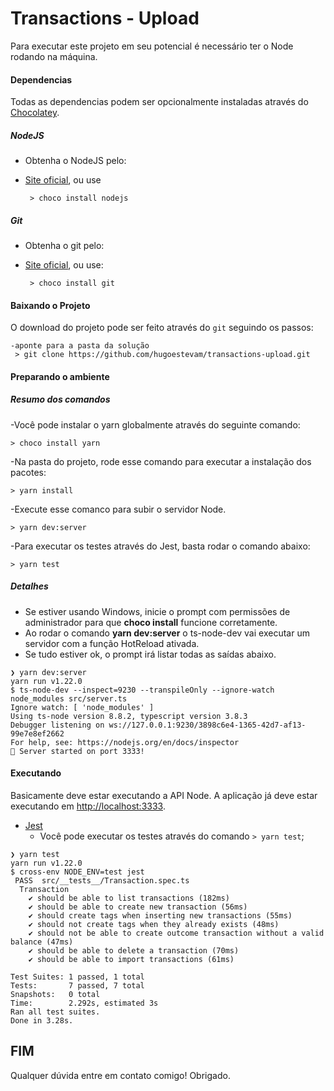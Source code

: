 # Transactions - Upload

Para executar este projeto em seu potencial é necessário ter o Node rodando na máquina.

#### Dependencias
Todas as dependencias podem ser opcionalmente instaladas através do [Chocolatey](https://chocolatey.org/).

##### NodeJS
* Obtenha o NodeJS pelo:
 * [Site oficial](https://nodejs.org/), ou use
 
        > choco install nodejs
 
##### Git
* Obtenha o git pelo:
 * [Site oficial](https://git-for-windows.github.io/), ou use:

        > choco install git
 
#### Baixando o Projeto

O download do projeto pode ser feito através do `git` seguindo os passos:

    -aponte para a pasta da solução
     > git clone https://github.com/hugoestevam/transactions-upload.git

#### Preparando o ambiente

##### Resumo dos comandos
    
-Você pode instalar o yarn globalmente através do seguinte comando:    

    > choco install yarn
        
-Na pasta do projeto, rode esse comando para executar a instalação dos pacotes:

    > yarn install         
        
-Execute esse comanco para subir o servidor Node.

    > yarn dev:server

-Para executar os testes através do Jest, basta rodar o comando abaixo:

    > yarn test


##### Detalhes

* Se estiver usando Windows, inicie o prompt com permissões de administrador para que **choco install** funcione corretamente.
* Ao rodar o comando **yarn dev:server** o ts-node-dev vai executar um servidor com a função HotReload ativada.
* Se tudo estiver ok, o prompt irá listar todas as saídas abaixo.

```shell
❯ yarn dev:server
yarn run v1.22.0
$ ts-node-dev --inspect=9230 --transpileOnly --ignore-watch node_modules src/server.ts
Ignore watch: [ 'node_modules' ]
Using ts-node version 8.8.2, typescript version 3.8.3
Debugger listening on ws://127.0.0.1:9230/3898c6e4-1365-42d7-af13-99e7e8ef2662
For help, see: https://nodejs.org/en/docs/inspector
🚀 Server started on port 3333!
```
#### Executando
Basicamente deve estar executando a API Node. A aplicação já deve estar executando em  [http://localhost:3333](http://localhost:3333). 

* [Jest](https://jestjs.io/)
    * Você pode executar os testes através do comando `> yarn test`;

```shell
❯ yarn test 
yarn run v1.22.0
$ cross-env NODE_ENV=test jest
 PASS  src/__tests__/Transaction.spec.ts
  Transaction
    ✔ should be able to list transactions (182ms)
    ✔ should be able to create new transaction (56ms)
    ✔ should create tags when inserting new transactions (55ms)
    ✔ should not create tags when they already exists (48ms)
    ✔ should not be able to create outcome transaction without a valid balance (47ms)
    ✔ should be able to delete a transaction (70ms)
    ✔ should be able to import transactions (61ms)

Test Suites: 1 passed, 1 total
Tests:       7 passed, 7 total
Snapshots:   0 total
Time:        2.292s, estimated 3s
Ran all test suites.
Done in 3.28s.
```

## FIM

Qualquer dúvida entre em contato comigo!
Obrigado.